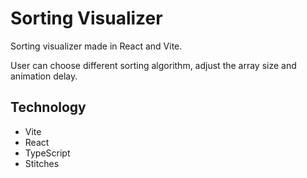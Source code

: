 # Sorting Visualizer
Sorting visualizer made in React and Vite.

User can choose different sorting algorithm, adjust the array size and animation delay.

## Technology
* Vite
* React
* TypeScript
* Stitches
